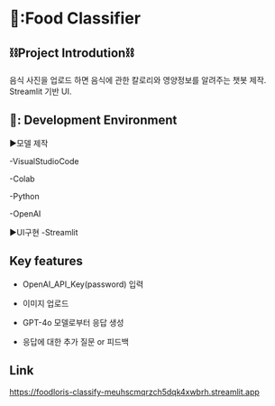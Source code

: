 🥘:Food Classifier
=================


⛓️Project Introdution⛓️
----------------



음식 사진을 업로드 하면 음식에 관한 칼로리와 영양정보를 알려주는 챗봇 제작. 
Streamlit 기반 UI.



🧀: Development Environment
---------------


▶모델 제작

-VisualStudioCode

-Colab

-Python

-OpenAI


▶UI구현
-Streamlit


Key features
-------------


- OpenAI_API_Key(password) 입력

- 이미지 업로드

- GPT-4o 모델로부터 응답 생성

- 응답에 대한 추가 질문 or 피드백

Link
-----------
https://foodloris-classify-meuhscmqrzch5dqk4xwbrh.streamlit.app

